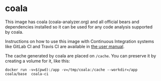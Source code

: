 coala
=====

This image has coala (coala-analyzer.org) and all official bears and
dependencies installed so it can be used for any code analysis supported by
coala.

Instructions on how to use this image with Continuous Integration systems
like GitLab CI and Travis CI are available in
[the user manual](http://coala.readthedocs.io/en/latest/Users/Docker_Image.html).

The cache generated by coala are placed on `/cache`. You can preserve it by
creating a volume for it, like this:

`docker run -v=$(pwd):/app -v=/tmp/coala:/cache --workdir=/app coala/base 
coala-ci`

